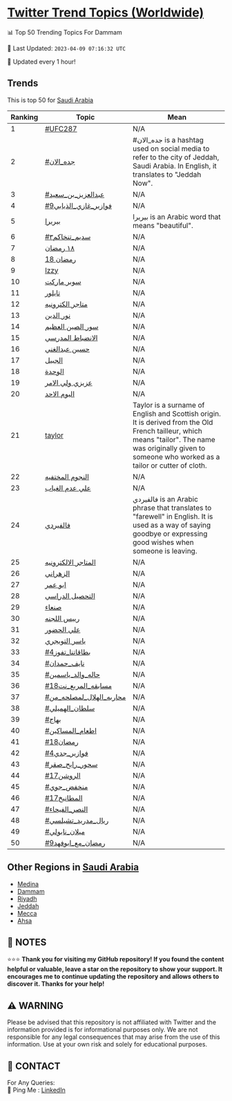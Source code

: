 [Twitter Trend Topics (Worldwide)](https://github.com/ErcinDedeoglu/Twitter-Trend-Topics)
==========


📊 Top 50 Trending Topics For Dammam

📆 Last Updated: `2023-04-09 07:16:32 UTC`

🔧 Updated every 1 hour!


## Trends

This is top 50 for [Saudi Arabia](</Saudi Arabia>)

| Ranking | Topic | Mean |
| ------- | ------------ | ------------ |
| 1 | [#UFC287](http://twitter.com/search?q=%23UFC287) | N/A |
| 2 | [#جده_الان](http://twitter.com/search?q=%23%d8%ac%d8%af%d9%87_%d8%a7%d9%84%d8%a7%d9%86) | #جده_الان is a hashtag used on social media to refer to the city of Jeddah, Saudi Arabia. In English, it translates to "Jeddah Now". |
| 3 | [#عبدالعزيز_بن_سعيد](http://twitter.com/search?q=%23%d8%b9%d8%a8%d8%af%d8%a7%d9%84%d8%b9%d8%b2%d9%8a%d8%b2_%d8%a8%d9%86_%d8%b3%d8%b9%d9%8a%d8%af) | N/A |
| 4 | [#فوازير_غازي_الذيابي9](http://twitter.com/search?q=%23%d9%81%d9%88%d8%a7%d8%b2%d9%8a%d8%b1_%d8%ba%d8%a7%d8%b2%d9%8a_%d8%a7%d9%84%d8%b0%d9%8a%d8%a7%d8%a8%d9%8a9) | N/A |
| 5 | [بيريرا](http://twitter.com/search?q=%d8%a8%d9%8a%d8%b1%d9%8a%d8%b1%d8%a7) | بيريرا is an Arabic word that means "beautiful". |
| 6 | [#سديم_تنخاكم٣](http://twitter.com/search?q=%23%d8%b3%d8%af%d9%8a%d9%85_%d8%aa%d9%86%d8%ae%d8%a7%d9%83%d9%85%d9%a3) | N/A |
| 7 | [١٨ رمضان](http://twitter.com/search?q=%d9%a1%d9%a8+%d8%b1%d9%85%d8%b6%d8%a7%d9%86) | N/A |
| 8 | [18 رمضان](http://twitter.com/search?q=18+%d8%b1%d9%85%d8%b6%d8%a7%d9%86) | N/A |
| 9 | [Izzy](http://twitter.com/search?q=Izzy) | N/A |
| 10 | [سوبر ماركت](http://twitter.com/search?q=%d8%b3%d9%88%d8%a8%d8%b1+%d9%85%d8%a7%d8%b1%d9%83%d8%aa) | N/A |
| 11 | [تايلور](http://twitter.com/search?q=%d8%aa%d8%a7%d9%8a%d9%84%d9%88%d8%b1) | N/A |
| 12 | [متاجر الكترونيه](http://twitter.com/search?q=%d9%85%d8%aa%d8%a7%d8%ac%d8%b1+%d8%a7%d9%84%d9%83%d8%aa%d8%b1%d9%88%d9%86%d9%8a%d9%87) | N/A |
| 13 | [نور الدين](http://twitter.com/search?q=%d9%86%d9%88%d8%b1+%d8%a7%d9%84%d8%af%d9%8a%d9%86) | N/A |
| 14 | [سور الصين العظيم](http://twitter.com/search?q=%d8%b3%d9%88%d8%b1+%d8%a7%d9%84%d8%b5%d9%8a%d9%86+%d8%a7%d9%84%d8%b9%d8%b8%d9%8a%d9%85) | N/A |
| 15 | [الانضباط المدرسي](http://twitter.com/search?q=%d8%a7%d9%84%d8%a7%d9%86%d8%b6%d8%a8%d8%a7%d8%b7+%d8%a7%d9%84%d9%85%d8%af%d8%b1%d8%b3%d9%8a) | N/A |
| 16 | [حسين عبدالغني](http://twitter.com/search?q=%d8%ad%d8%b3%d9%8a%d9%86+%d8%b9%d8%a8%d8%af%d8%a7%d9%84%d8%ba%d9%86%d9%8a) | N/A |
| 17 | [الجبيل](http://twitter.com/search?q=%d8%a7%d9%84%d8%ac%d8%a8%d9%8a%d9%84) | N/A |
| 18 | [الوحدة](http://twitter.com/search?q=%d8%a7%d9%84%d9%88%d8%ad%d8%af%d8%a9) | N/A |
| 19 | [عزيزي ولي الامر](http://twitter.com/search?q=%d8%b9%d8%b2%d9%8a%d8%b2%d9%8a+%d9%88%d9%84%d9%8a+%d8%a7%d9%84%d8%a7%d9%85%d8%b1) | N/A |
| 20 | [اليوم الاحد](http://twitter.com/search?q=%d8%a7%d9%84%d9%8a%d9%88%d9%85+%d8%a7%d9%84%d8%a7%d8%ad%d8%af) | N/A |
| 21 | [taylor](http://twitter.com/search?q=taylor) | Taylor is a surname of English and Scottish origin. It is derived from the Old French tailleur, which means "tailor". The name was originally given to someone who worked as a tailor or cutter of cloth. |
| 22 | [النجوم المختفيه](http://twitter.com/search?q=%d8%a7%d9%84%d9%86%d8%ac%d9%88%d9%85+%d8%a7%d9%84%d9%85%d8%ae%d8%aa%d9%81%d9%8a%d9%87) | N/A |
| 23 | [علي عدم الغياب](http://twitter.com/search?q=%d8%b9%d9%84%d9%8a+%d8%b9%d8%af%d9%85+%d8%a7%d9%84%d8%ba%d9%8a%d8%a7%d8%a8) | N/A |
| 24 | [فالفيردي](http://twitter.com/search?q=%d9%81%d8%a7%d9%84%d9%81%d9%8a%d8%b1%d8%af%d9%8a) | فالفيردي is an Arabic phrase that translates to "farewell" in English. It is used as a way of saying goodbye or expressing good wishes when someone is leaving. |
| 25 | [المتاجر الالكترونيه](http://twitter.com/search?q=%d8%a7%d9%84%d9%85%d8%aa%d8%a7%d8%ac%d8%b1+%d8%a7%d9%84%d8%a7%d9%84%d9%83%d8%aa%d8%b1%d9%88%d9%86%d9%8a%d9%87) | N/A |
| 26 | [الزهراني](http://twitter.com/search?q=%d8%a7%d9%84%d8%b2%d9%87%d8%b1%d8%a7%d9%86%d9%8a) | N/A |
| 27 | [ابو عمر](http://twitter.com/search?q=%d8%a7%d8%a8%d9%88+%d8%b9%d9%85%d8%b1) | N/A |
| 28 | [التحصيل الدراسي](http://twitter.com/search?q=%d8%a7%d9%84%d8%aa%d8%ad%d8%b5%d9%8a%d9%84+%d8%a7%d9%84%d8%af%d8%b1%d8%a7%d8%b3%d9%8a) | N/A |
| 29 | [صنعاء](http://twitter.com/search?q=%d8%b5%d9%86%d8%b9%d8%a7%d8%a1) | N/A |
| 30 | [رييس اللجنه](http://twitter.com/search?q=%d8%b1%d9%8a%d9%8a%d8%b3+%d8%a7%d9%84%d9%84%d8%ac%d9%86%d9%87) | N/A |
| 31 | [علي الحضور](http://twitter.com/search?q=%d8%b9%d9%84%d9%8a+%d8%a7%d9%84%d8%ad%d8%b6%d9%88%d8%b1) | N/A |
| 32 | [ياسر التويجري](http://twitter.com/search?q=%d9%8a%d8%a7%d8%b3%d8%b1+%d8%a7%d9%84%d8%aa%d9%88%d9%8a%d8%ac%d8%b1%d9%8a) | N/A |
| 33 | [#بطاقاتنا_تفوز4](http://twitter.com/search?q=%23%d8%a8%d8%b7%d8%a7%d9%82%d8%a7%d8%aa%d9%86%d8%a7_%d8%aa%d9%81%d9%88%d8%b24) | N/A |
| 34 | [#نايف_حمدان](http://twitter.com/search?q=%23%d9%86%d8%a7%d9%8a%d9%81_%d8%ad%d9%85%d8%af%d8%a7%d9%86) | N/A |
| 35 | [#حاله_والد_ياسمين](http://twitter.com/search?q=%23%d8%ad%d8%a7%d9%84%d9%87_%d9%88%d8%a7%d9%84%d8%af_%d9%8a%d8%a7%d8%b3%d9%85%d9%8a%d9%86) | N/A |
| 36 | [#مسابقه_المربع_نت18](http://twitter.com/search?q=%23%d9%85%d8%b3%d8%a7%d8%a8%d9%82%d9%87_%d8%a7%d9%84%d9%85%d8%b1%d8%a8%d8%b9_%d9%86%d8%aa18) | N/A |
| 37 | [#محاربه_الهلال_لمصلحه_من](http://twitter.com/search?q=%23%d9%85%d8%ad%d8%a7%d8%b1%d8%a8%d9%87_%d8%a7%d9%84%d9%87%d9%84%d8%a7%d9%84_%d9%84%d9%85%d8%b5%d9%84%d8%ad%d9%87_%d9%85%d9%86) | N/A |
| 38 | [#سلطان_الهميلي](http://twitter.com/search?q=%23%d8%b3%d9%84%d8%b7%d8%a7%d9%86_%d8%a7%d9%84%d9%87%d9%85%d9%8a%d9%84%d9%8a) | N/A |
| 39 | [#بهاج](http://twitter.com/search?q=%23%d8%a8%d9%87%d8%a7%d8%ac) | N/A |
| 40 | [#اطعام_المساكين](http://twitter.com/search?q=%23%d8%a7%d8%b7%d8%b9%d8%a7%d9%85_%d8%a7%d9%84%d9%85%d8%b3%d8%a7%d9%83%d9%8a%d9%86) | N/A |
| 41 | [#رمضان18](http://twitter.com/search?q=%23%d8%b1%d9%85%d8%b6%d8%a7%d9%8618) | N/A |
| 42 | [#فوازير_جدي4](http://twitter.com/search?q=%23%d9%81%d9%88%d8%a7%d8%b2%d9%8a%d8%b1_%d8%ac%d8%af%d9%8a4) | N/A |
| 43 | [#سحور_رابح_صقر](http://twitter.com/search?q=%23%d8%b3%d8%ad%d9%88%d8%b1_%d8%b1%d8%a7%d8%a8%d8%ad_%d8%b5%d9%82%d8%b1) | N/A |
| 44 | [#الروشن17](http://twitter.com/search?q=%23%d8%a7%d9%84%d8%b1%d9%88%d8%b4%d9%8617) | N/A |
| 45 | [#منخفض_جوي](http://twitter.com/search?q=%23%d9%85%d9%86%d8%ae%d9%81%d8%b6_%d8%ac%d9%88%d9%8a) | N/A |
| 46 | [#المطانيخ17](http://twitter.com/search?q=%23%d8%a7%d9%84%d9%85%d8%b7%d8%a7%d9%86%d9%8a%d8%ae17) | N/A |
| 47 | [#النصر_الفيحاء](http://twitter.com/search?q=%23%d8%a7%d9%84%d9%86%d8%b5%d8%b1_%d8%a7%d9%84%d9%81%d9%8a%d8%ad%d8%a7%d8%a1) | N/A |
| 48 | [#ريال_مدريد_تشيلسي](http://twitter.com/search?q=%23%d8%b1%d9%8a%d8%a7%d9%84_%d9%85%d8%af%d8%b1%d9%8a%d8%af_%d8%aa%d8%b4%d9%8a%d9%84%d8%b3%d9%8a) | N/A |
| 49 | [#ميلان_نابولي](http://twitter.com/search?q=%23%d9%85%d9%8a%d9%84%d8%a7%d9%86_%d9%86%d8%a7%d8%a8%d9%88%d9%84%d9%8a) | N/A |
| 50 | [#رمضان_مع_ابوفهد9](http://twitter.com/search?q=%23%d8%b1%d9%85%d8%b6%d8%a7%d9%86_%d9%85%d8%b9_%d8%a7%d8%a8%d9%88%d9%81%d9%87%d8%af9) | N/A |



## Other Regions in [Saudi Arabia](</Saudi Arabia>)

* [Medina](</Saudi Arabia/Medina.md>)
* [Dammam](</Saudi Arabia/Dammam.md>)
* [Riyadh](</Saudi Arabia/Riyadh.md>)
* [Jeddah](</Saudi Arabia/Jeddah.md>)
* [Mecca](</Saudi Arabia/Mecca.md>)
* [Ahsa](</Saudi Arabia/Ahsa.md>)



## 📝 NOTES

⭐⭐⭐ **Thank you for visiting my GitHub repository! If you found the content helpful or valuable, leave a star on the repository to show your support. It encourages me to continue updating the repository and allows others to discover it. Thanks for your help!**


## ⚠️ WARNING

Please be advised that this repository is not affiliated with Twitter and the information provided is for informational purposes only. We are not responsible for any legal consequences that may arise from the use of this information. Use at your own risk and solely for educational purposes.


## 📨 CONTACT

 For Any Queries:  
            🏓 Ping Me : [LinkedIn](https://www.linkedin.com/in/ercindedeoglu/)
